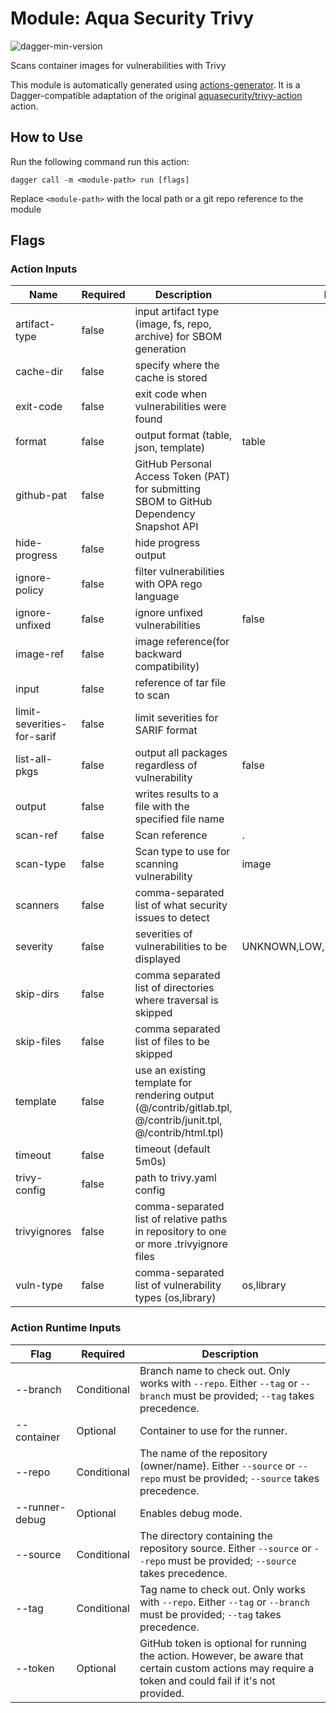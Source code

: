 # Module: Aqua Security Trivy

![dagger-min-version](https://img.shields.io/badge/dagger%20version-v0.9.3-green)

Scans container images for vulnerabilities with Trivy

This module is automatically generated using [actions-generator](https://github.com/aweris/gale/tree/main/daggerverse/actions/generator). It is a Dagger-compatible adaptation of the original [aquasecurity/trivy-action](https://github.com/aquasecurity/trivy-action) action.

## How to Use

Run the following command run this action:

```shell
dagger call -m <module-path> run [flags]
```

Replace `<module-path>` with the local path or a git repo reference to the module

## Flags

### Action Inputs

| Name | Required | Description | Default | 
| ------| ------| ------| ------| 
| artifact-type | false | input artifact type (image, fs, repo, archive) for SBOM generation |  |
| cache-dir | false | specify where the cache is stored |  |
| exit-code | false | exit code when vulnerabilities were found |  |
| format | false | output format (table, json, template) | table |
| github-pat | false | GitHub Personal Access Token (PAT) for submitting SBOM to GitHub Dependency Snapshot API |  |
| hide-progress | false | hide progress output |  |
| ignore-policy | false | filter vulnerabilities with OPA rego language |  |
| ignore-unfixed | false | ignore unfixed vulnerabilities | false |
| image-ref | false | image reference(for backward compatibility) |  |
| input | false | reference of tar file to scan |  |
| limit-severities-for-sarif | false | limit severities for SARIF format |  |
| list-all-pkgs | false | output all packages regardless of vulnerability | false |
| output | false | writes results to a file with the specified file name |  |
| scan-ref | false | Scan reference | . |
| scan-type | false | Scan type to use for scanning vulnerability | image |
| scanners | false | comma-separated list of what security issues to detect |  |
| severity | false | severities of vulnerabilities to be displayed | UNKNOWN,LOW,MEDIUM,HIGH,CRITICAL |
| skip-dirs | false | comma separated list of directories where traversal is skipped |  |
| skip-files | false | comma separated list of files to be skipped |  |
| template | false | use an existing template for rendering output (@/contrib/gitlab.tpl, @/contrib/junit.tpl, @/contrib/html.tpl) |  |
| timeout | false | timeout (default 5m0s) |  |
| trivy-config | false | path to trivy.yaml config |  |
| trivyignores | false | comma-separated list of relative paths in repository to one or more .trivyignore files |  |
| vuln-type | false | comma-separated list of vulnerability types (os,library) | os,library |


### Action Runtime Inputs

| Flag | Required | Description | 
| ------| ------| ------| 
| --branch | Conditional | Branch name to check out. Only works with `--repo`. Either `--tag` or `--branch` must be provided; `--tag` takes precedence. |
| --container | Optional | Container to use for the runner. |
| --repo | Conditional | The name of the repository (owner/name). Either `--source` or `--repo` must be provided; `--source` takes precedence. |
| --runner-debug | Optional | Enables debug mode. |
| --source | Conditional | The directory containing the repository source. Either `--source` or `--repo` must be provided; `--source` takes precedence. |
| --tag | Conditional | Tag name to check out. Only works with `--repo`. Either `--tag` or `--branch` must be provided; `--tag` takes precedence. |
| --token | Optional | GitHub token is optional for running the action. However, be aware that certain custom actions may require a token and could fail if it's not provided. |
